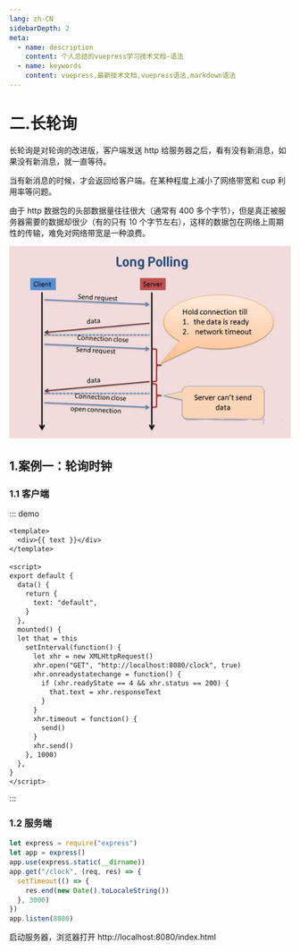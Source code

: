 ```yaml
---
lang: zh-CN
sidebarDepth: 2
meta:
  - name: description
    content: 个人总结的vuepress学习技术文档-语法
  - name: keywords
    content: vuepress,最新技术文档,vuepress语法,markdown语法
---
```


# 二.长轮询

长轮询是对轮询的改进版，客户端发送 http 给服务器之后，看有没有新消息，如果没有新消息，就一直等待。

当有新消息的时候，才会返回给客户端。在某种程度上减小了网络带宽和 cup 利用率等问题。

由于 http 数据包的头部数据量往往很大（通常有 400 多个字节），但是真正被服务器需要的数据却很少（有的只有 10 个字节左右），这样的数据包在网络上周期性的传输，难免对网络带宽是一种浪费。

![](./1.2.jpg)

## 1.案例一：轮询时钟

### 1.1 客户端

::: demo

```vue
<template>
  <div>{{ text }}</div>
</template>

<script>
export default {
  data() {
    return {
      text: "default",
    }
  },
  mounted() {
  let that = this
    setInterval(function() {
      let xhr = new XMLHttpRequest()
      xhr.open("GET", "http://localhost:8080/clock", true)
      xhr.onreadystatechange = function() {
        if (xhr.readyState == 4 && xhr.status == 200) {
          that.text = xhr.responseText
        }
      }
      xhr.timeout = function() {
        send()
      }
      xhr.send()
    }, 1000)
  },
}
</script>
```

:::

### 1.2 服务端

```js
let express = require("express")
let app = express()
app.use(express.static(__dirname))
app.get("/clock", (req, res) => {
  setTimeout(() => {
    res.end(new Date().toLocaleString())
  }, 3000)
})
app.listen(8080)
```

启动服务器，浏览器打开 http://localhost:8080/index.html

<!-- ![](./result.png) -->

